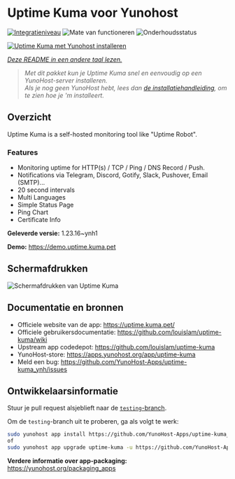 <!--
NB: Deze README is automatisch gegenereerd door <https://github.com/YunoHost/apps/tree/master/tools/readme_generator>
Hij mag NIET handmatig aangepast worden.
-->

# Uptime Kuma voor Yunohost

[![Integratieniveau](https://apps.yunohost.org/badge/integration/uptime-kuma)](https://ci-apps.yunohost.org/ci/apps/uptime-kuma/)
![Mate van functioneren](https://apps.yunohost.org/badge/state/uptime-kuma)
![Onderhoudsstatus](https://apps.yunohost.org/badge/maintained/uptime-kuma)

[![Uptime Kuma met Yunohost installeren](https://install-app.yunohost.org/install-with-yunohost.svg)](https://install-app.yunohost.org/?app=uptime-kuma)

*[Deze README in een andere taal lezen.](./ALL_README.md)*

> *Met dit pakket kun je Uptime Kuma snel en eenvoudig op een YunoHost-server installeren.*  
> *Als je nog geen YunoHost hebt, lees dan [de installatiehandleiding](https://yunohost.org/install), om te zien hoe je 'm installeert.*

## Overzicht

Uptime Kuma is a self-hosted monitoring tool like "Uptime Robot".

### Features

- Monitoring uptime for HTTP(s) / TCP / Ping / DNS Record / Push.
- Notifications via Telegram, Discord, Gotify, Slack, Pushover, Email (SMTP)...
- 20 second intervals
- Multi Languages
- Simple Status Page
- Ping Chart
- Certificate Info


**Geleverde versie:** 1.23.16~ynh1

**Demo:** <https://demo.uptime.kuma.pet>

## Schermafdrukken

![Schermafdrukken van Uptime Kuma](./doc/screenshots/example.jpg)

## Documentatie en bronnen

- Officiele website van de app: <https://uptime.kuma.pet/>
- Officiele gebruikersdocumentatie: <https://github.com/louislam/uptime-kuma/wiki>
- Upstream app codedepot: <https://github.com/louislam/uptime-kuma>
- YunoHost-store: <https://apps.yunohost.org/app/uptime-kuma>
- Meld een bug: <https://github.com/YunoHost-Apps/uptime-kuma_ynh/issues>

## Ontwikkelaarsinformatie

Stuur je pull request alsjeblieft naar de [`testing`-branch](https://github.com/YunoHost-Apps/uptime-kuma_ynh/tree/testing).

Om de `testing`-branch uit te proberen, ga als volgt te werk:

```bash
sudo yunohost app install https://github.com/YunoHost-Apps/uptime-kuma_ynh/tree/testing --debug
of
sudo yunohost app upgrade uptime-kuma -u https://github.com/YunoHost-Apps/uptime-kuma_ynh/tree/testing --debug
```

**Verdere informatie over app-packaging:** <https://yunohost.org/packaging_apps>
